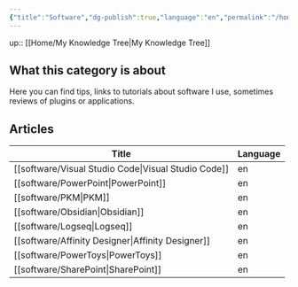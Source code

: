 ```yaml
---
{"title":"Software","dg-publish":true,"language":"en","permalink":"/home/software/","dgPassFrontmatter":true}
---
```


up:: [[Home/My Knowledge Tree\|My Knowledge Tree]]

## What this category is about

Here you can find tips, links to tutorials about software I use, sometimes reviews of plugins or applications.

## Articles
| Title                                                  | Language |
| ------------------------------------------------------ | -------- |
| [[software/Visual Studio Code\|Visual Studio Code]] | en       |
| [[software/PowerPoint\|PowerPoint]]                 | en       |
| [[software/PKM\|PKM]]                               | en       |
| [[software/Obsidian\|Obsidian]]                     | en       |
| [[software/Logseq\|Logseq]]                         | en       |
| [[software/Affinity Designer\|Affinity Designer]]   | en       |
| [[software/PowerToys\|PowerToys]]                   | en       |
| [[software/SharePoint\|SharePoint]]                 | en       |
